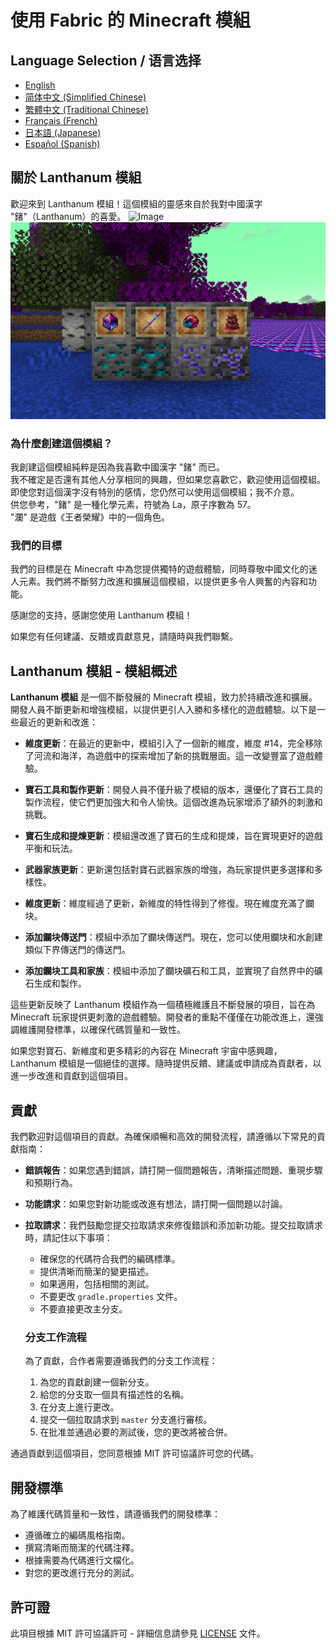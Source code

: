 # 使用 Fabric 的 Minecraft 模組

## Language Selection / 语言选择

- [English](README.md)
- [简体中文 (Simplified Chinese)](README_ZH.md)
- [繁體中文 (Traditional Chinese)](README_TW.md)
- [Français (French)](README_FR.md)
- [日本語 (Japanese)](README_JA.md)
- [Español (Spanish)](README_ES.md)

## 關於 Lanthanum 模組

歡迎來到 Lanthanum 模組！這個模組的靈感來自於我對中國漢字 "鍺"（Lanthanum）的喜愛。
![Image](gallery/lanthanum_1.png)
![Image](gallery/lanthanum_2.png)

### 為什麼創建這個模組？

我創建這個模組純粹是因為我喜歡中國漢字 "鍺" 而已。<br/>
我不確定是否還有其他人分享相同的興趣，但如果您喜歡它，歡迎使用這個模組。<br/>
即使您對這個漢字沒有特別的感情，您仍然可以使用這個模組；我不介意。<br/>
供您參考，"鍺" 是一種化學元素，符號為 La，原子序數為 57。<br/>
"瀾" 是遊戲《王者榮耀》中的一個角色。

### 我們的目標

我們的目標是在 Minecraft 中為您提供獨特的遊戲體驗，同時尊敬中國文化的迷人元素。我們將不斷努力改進和擴展這個模組，以提供更多令人興奮的內容和功能。

感謝您的支持，感謝您使用 Lanthanum 模組！

如果您有任何建議、反饋或貢獻意見，請隨時與我們聯繫。

## Lanthanum 模組 - 模組概述

**Lanthanum 模組** 是一個不斷發展的 Minecraft 模組，致力於持續改進和擴展。開發人員不斷更新和增強模組，以提供更引人入勝和多樣化的遊戲體驗。以下是一些最近的更新和改進：

- **維度更新**：在最近的更新中，模組引入了一個新的維度，維度 #14，完全移除了河流和海洋，為遊戲中的探索增加了新的挑戰層面。這一改變豐富了遊戲體驗。

- **寶石工具和製作更新**：開發人員不僅升級了模組的版本，還優化了寶石工具的製作流程，使它們更加強大和令人愉快。這個改進為玩家增添了額外的刺激和挑戰。

- **寶石生成和提煉更新**：模組還改進了寶石的生成和提煉，旨在實現更好的遊戲平衡和玩法。

- **武器家族更新**：更新還包括對寶石武器家族的增強，為玩家提供更多選擇和多樣性。

- **維度更新**：維度經過了更新，新維度的特性得到了修復。現在維度充滿了鑭块。

- **添加鑭块傳送門**：模組中添加了鑭块傳送門。現在，您可以使用鑭块和水創建類似下界傳送門的傳送門。

- **添加鑭块工具和家族**：模組中添加了鑭块礦石和工具，並實現了自然界中的礦石生成和製作。

這些更新反映了 Lanthanum 模組作為一個積極維護且不斷發展的項目，旨在為 Minecraft 玩家提供更刺激的遊戲體驗。開發者的重點不僅僅在功能改進上，還強調維護開發標準，以確保代碼質量和一致性。

如果您對寶石、新維度和更多精彩的內容在 Minecraft 宇宙中感興趣，Lanthanum 模組是一個絕佳的選擇。隨時提供反饋、建議或申請成為貢獻者，以進一步改進和貢獻到這個項目。

## 貢獻

我們歡迎對這個項目的貢獻。為確保順暢和高效的開發流程，請遵循以下常見的貢獻指南：

- **錯誤報告**：如果您遇到錯誤，請打開一個問題報告，清晰描述問題、重現步驟和預期行為。

- **功能請求**：如果您對新功能或改進有想法，請打開一個問題以討論。

- **拉取請求**：我們鼓勵您提交拉取請求來修復錯誤和添加新功能。提交拉取請求時，請記住以下事項：
    - 確保您的代碼符合我們的編碼標準。
    - 提供清晰而簡潔的變更描述。
    - 如果適用，包括相關的測試。
    - 不要更改 `gradle.properties` 文件。
    - 不要直接更改主分支。

  ### 分支工作流程

  為了貢獻，合作者需要遵循我們的分支工作流程：
    1. 為您的貢獻創建一個新分支。
    2. 給您的分支取一個具有描述性的名稱。
    3. 在分支上進行更改。
    4. 提交一個拉取請求到 `master` 分支進行審核。
    5. 在批准並通過必要的測試後，您的更改將被合併。

通過貢獻到這個項目，您同意根據 MIT 許可協議許可您的代碼。

## 開發標準

為了維護代碼質量和一致性，請遵循我們的開發標準：
- 遵循確立的編碼風格指南。
- 撰寫清晰而簡潔的代碼注釋。
- 根據需要為代碼進行文檔化。
- 對您的更改進行充分的測試。

## 許可證

此項目根據 MIT 許可協議許可 - 詳細信息請參見 [LICENSE](LICENSE) 文件。
